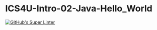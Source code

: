 # ICS4U-Intro-02-Java-Hello_World
[![GitHub's Super Linter](https://github.com/Ryan-ChungKamChung/ICS4U-Intro-02-Java-Hello_World/workflows/GitHub's%20Super%20Linter/badge.svg)](https://github.com/Ryan-ChungKamChung/ICS4U-Intro-02-Java-Hello_World/actions)

